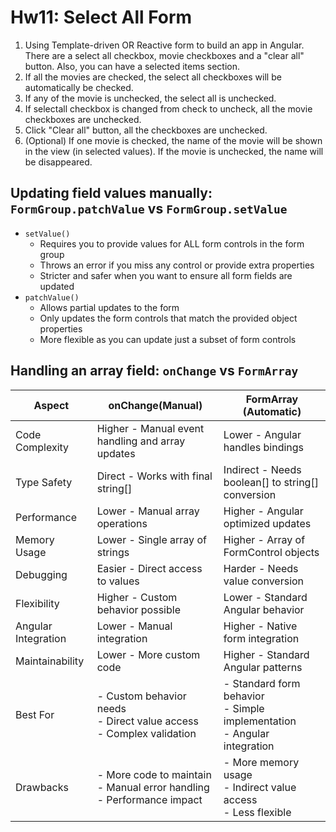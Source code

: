 # Hw11: Select All Form

1. Using Template-driven OR Reactive form to build an app in Angular. There are a select all checkbox, movie checkboxes and a "clear all"  button. Also, you can have a selected items section.
2. If all the movies are checked, the select all checkboxes will be automatically be checked.
3. If any of the movie is unchecked, the select all is unchecked.
4. If selectall checkbox is changed from check to uncheck, all the movie checkboxes are unchecked.
5. Click "Clear all" button, all the checkboxes are unchecked.
6. (Optional) If one movie is checked, the name of the movie will be shown in the view (in selected values). If the movie is unchecked, the name will be disappeared.

## Updating field values manually: `FormGroup.patchValue` vs `FormGroup.setValue`

- `setValue()`
  - Requires you to provide values for ALL form controls in the form group
  - Throws an error if you miss any control or provide extra properties
  - Stricter and safer when you want to ensure all form fields are updated
- `patchValue()`
  - Allows partial updates to the form
  - Only updates the form controls that match the provided object properties
  - More flexible as you can update just a subset of form controls

## Handling an array field: `onChange` vs `FormArray`

| Aspect |  onChange(Manual) | FormArray (Automatic) |
|--------|------------------|---------------------|
| Code Complexity | Higher - Manual event handling and array updates | Lower - Angular handles bindings |
| Type Safety | Direct - Works with final string[] | Indirect - Needs boolean[] to string[] conversion |
| Performance | Lower - Manual array operations | Higher - Angular optimized updates |
| Memory Usage | Lower - Single array of strings | Higher - Array of FormControl objects |
| Debugging | Easier - Direct access to values | Harder - Needs value conversion |
| Flexibility | Higher - Custom behavior possible | Lower - Standard Angular behavior |
| Angular Integration | Lower - Manual integration | Higher - Native form integration |
| Maintainability | Lower - More custom code | Higher - Standard Angular patterns |
| Best For | - Custom behavior needs<br>- Direct value access<br>- Complex validation | - Standard form behavior<br>- Simple implementation<br>- Angular integration |
| Drawbacks | - More code to maintain<br>- Manual error handling<br>- Performance impact | - More memory usage<br>- Indirect value access<br>- Less flexible |
